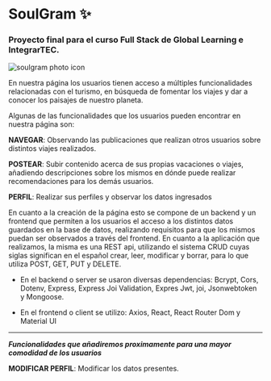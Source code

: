 # SoulGram ✨
### Proyecto final para el curso Full Stack de Global Learning e IntegrarTEC.
![soulgram photo icon](https://user-images.githubusercontent.com/104934886/184945832-64943086-f642-47bc-8e49-108a03685a03.jpg)

En nuestra página los usuarios tienen acceso a múltiples funcionalidades relacionadas con el turismo, en búsqueda de fomentar los viajes y dar a conocer los paisajes de nuestro planeta.

Algunas de las funcionalidades que los usuarios pueden encontrar en nuestra página son: 

**NAVEGAR**: Observando las publicaciones que realizan otros usuarios sobre distintos viajes realizados. 

**POSTEAR**: Subir contenido acerca de sus propias vacaciones o viajes, añadiendo descripciones sobre los mismos en dónde puede realizar recomendaciones para los demás usuarios. 

**PERFIL**: Realizar sus perfiles y observar los datos ingresados

En cuanto a la creación de la página esto se compone de un backend y un frontend que permiten a los usuarios el acceso a los distintos datos guardados en la base de datos, realizando requisitos para que los mismos puedan ser observados a través del frontend. En cuanto a la aplicación que realizamos, la misma es una REST api, utilizando el sistema CRUD cuyas siglas significan en el español crear, leer, modificar y borrar, para lo que utiliza POST, GET, PUT y DELETE.  

* En el backend o server se usaron diversas dependencias: Bcrypt, Cors, Dotenv, Express, Express Joi Validation, Expres Jwt, joi, Jsonwebtoken y Mongoose. 

* En el frontend o client se utilizo: Axios, React, React Router Dom y Material UI 

***

***Funcionalidades que añadiremos proximamente para una mayor comodidad de los usuarios***

**MODIFICAR PERFIL**: Modificar los datos presentes. 
